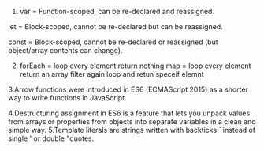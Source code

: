 1. var = Function-scoped, can be re-declared and reassigned.

let = Block-scoped, cannot be re-declared but can be reassigned.

const = Block-scoped, cannot be re-declared or reassigned (but object/array contents can change).

2. forEach = loop every element return nothing
   map = loop every element return an array
   filter again loop and retun speceif elemnt

3.Arrow functions were introduced in ES6 (ECMAScript 2015) as a shorter way to write functions in JavaScript.

4.Destructuring assignment in ES6 is a feature that lets you unpack values from arrays or properties from objects into separate variables in a clean and simple way.
5.Template literals are strings written with backticks ` instead of single ' or double "quotes.
